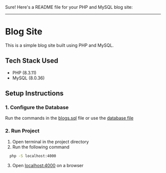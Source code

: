 Sure! Here's a README file for your PHP and MySQL blog site:

---

# Blog Site

This is a simple blog site built using PHP and MySQL.

## Tech Stack Used

- PHP (8.3.11)
- MySQL (8.0.36)

## Setup Instructions

### 1. Configure the Database

Run the commands in the [blogs.sql](./db/blogs.sql) file or use the [database file](./db/database_file.sql)

### 2. Run Project

1. Open terminal in the project directory
2. Run the following command

```bash
  php -S localhost:4000
```

3. Open [localhost:4000](locahost:4000) on a browser
